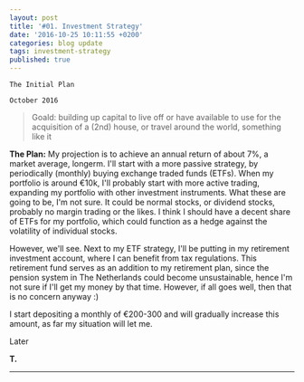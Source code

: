 ```yaml
---
layout: post
title: '#01. Investment Strategy' 
date: '2016-10-25 10:11:55 +0200'
categories: blog update
tags: investment-strategy
published: true
---
```


`The Initial Plan`

`October 2016`
>Goald: building up capital to live off or have available to use for the acquisition of a (2nd) house, or travel around the world, something like it

**The Plan:** My projection is to achieve an annual return of about 7%, a market average, longerm. I'll start with a more passive strategy, by periodically (monthly) buying exchange traded funds (ETFs). When my portfolio is around €10k, I'll probably start with more active trading, expanding my portfolio with other investment instruments. What these are going to be, I'm not sure. It could be normal stocks, or dividend stocks, probably no margin trading or the likes. I think I should have a decent share of ETFs for my portfolio, which could function as a hedge against the volatility of individual stocks. 

However, we'll see. Next to my ETF strategy, I'll be putting in my retirement investment account, where I can benefit from tax regulations. This retirement fund serves as an addition to my retirement plan, since the pension system in The Netherlands could become unsustainable, hence I'm not sure if I'll get my money by that time. However, if all goes well, then that is no concern anyway :)

I start depositing a monthly of €200-300 and will gradually increase this amount, as far my situation will let me.

Later

**T.**

---
